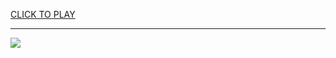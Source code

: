 
<a href="https://premium76.site?title=google_snake_game&ref=13M">CLICK TO PLAY</a></h3>
<hr>

<a href="https://premium76.site?title=google_snake_game&ref=13M"><img src="https://clearcache.store/games.png"></a>


